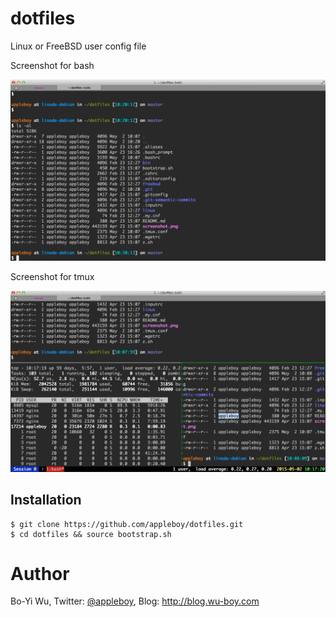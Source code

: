 # dotfiles

Linux or FreeBSD user config file

Screenshot for bash

![bash screenshot](screenshot/screenshot.png)

Screenshot for tmux

![bash screenshot](screenshot/tmux.png)

## Installation

```
$ git clone https://github.com/appleboy/dotfiles.git
$ cd dotfiles && source bootstrap.sh
```

# Author

Bo-Yi Wu, Twitter: [@appleboy](http://twitter.com/appleboy "Twitter"), Blog: http://blog.wu-boy.com
